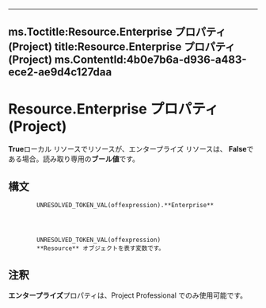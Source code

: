 

---
ms.Toctitle:Resource.Enterprise プロパティ (Project)
title:Resource.Enterprise プロパティ (Project)
ms.ContentId:4b0e7b6a-d936-a483-ece2-ae9d4c127daa
---
# Resource.Enterprise プロパティ (Project)




**True**ローカル リソースでリソースが、エンタープライズ リソースは、 **False**である場合。読み取り専用の**ブール値**です。

## 構文

            UNRESOLVED_TOKEN_VAL(offexpression).**Enterprise**




            UNRESOLVED_TOKEN_VAL(offexpression)
            **Resource** オブジェクトを表す変数です。



## 注釈
**エンタープライズ**プロパティは、Project Professional でのみ使用可能です。




